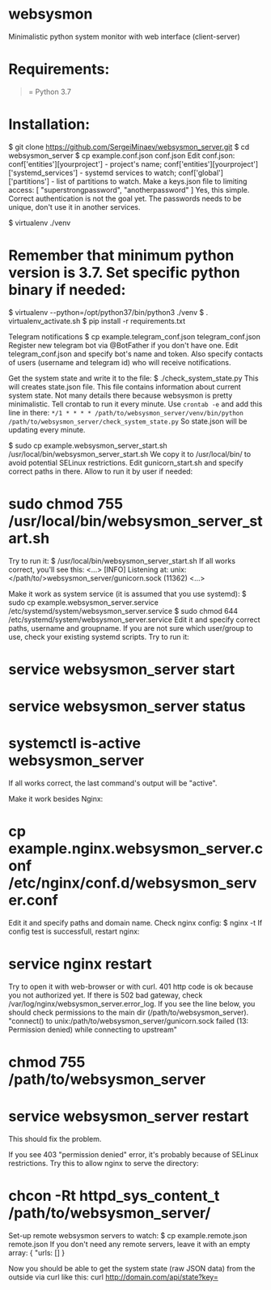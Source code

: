 # websysmon
Minimalistic python system monitor with web interface (client-server)

# Requirements:
>= Python 3.7

# Installation:
$ git clone https://github.com/SergeiMinaev/websysmon_server.git
$ cd websysmon_server
$ cp example.conf.json conf.json
Edit conf.json:
  conf['entities'][yourproject'] - project's name;
  conf['entities'][yourproject']['systemd_services'] - systemd services to watch;
  conf['global']['partitions'] - list of partitions to watch.
Make a keys.json file to limiting access:
[
  "superstrongpassword",
  "anotherpassword"
]
Yes, this simple. Correct authentication is not the goal yet. The passwords needs to be unique, don't use it in another services.

$ virtualenv ./venv
# Remember that minimum python version is 3.7. Set specific python binary if needed:
$ virtualenv --python=/opt/python37/bin/python3 ./venv
$ . virtualenv_activate.sh
$ pip install -r requirements.txt

Telegram notifications
$ cp example.telegram_conf.json telegram_conf.json
Register new telegram bot via @BotFather if you don't have one.
Edit telegram_conf.json and specify bot's name and token.
Also specify contacts of users (username and telegram id) who will receive notifications.

Get the system state and write it to the file:
$ ./check_system_state.py
This will creates state.json file. This file contains information about current system
state. Not many details there because websysmon is pretty minimalistic.
Tell crontab to run it every minute. Use `crontab -e` and add this line in there:
`*/1 * * * * /path/to/websysmon_server/venv/bin/python /path/to/websysmon_server/check_system_state.py`
So state.json will be updating every minute.

$ sudo cp example.websysmon_server_start.sh /usr/local/bin/websysmon_server_start.sh
We copy it to /usr/local/bin/ to avoid potential SELinux restrictions.
Edit gunicorn_start.sh and specify correct paths in there.
Allow to run it by user if needed:
# sudo chmod 755 /usr/local/bin/websysmon_server_start.sh
Try to run it:
$ /usr/local/bin/websysmon_server_start.sh
If all works correct, you'll see this:
<...>
[INFO] Listening at: unix:</path/to/>websysmon_server/gunicorn.sock (11362)
<...>

Make it work as system service (it is assumed that you use systemd):
$ sudo cp example.websysmon_server.service /etc/systemd/system/websysmon_server.service
$ sudo chmod 644 /etc/systemd/system/websysmon_server.service
Edit it and specify correct paths, username and groupname.
If you are not sure which user/group to use, check your existing systemd scripts.
Try to run it:
# service websysmon_server start
# service websysmon_server status
# systemctl is-active websysmon_server
If all works correct, the last command's output will be "active".

Make it work besides Nginx:
# cp example.nginx.websysmon_server.conf /etc/nginx/conf.d/websysmon_server.conf
Edit it and specify paths and domain name.
Check nginx config:
$ nginx -t
If config test is successfull, restart nginx:
# service nginx restart

Try to open it with web-browser or with curl. 401 http code is ok because you not
authorized yet. If there is 502 bad gateway, check /var/log/nginx/websysmon_server.error_log.
If you see the line below, you should check permissions to the main dir (/path/to/websysmon_server).
"connect() to unix:/path/to/websysmon_server/gunicorn.sock failed (13: Permission denied) while
connecting to upstream"
# chmod 755 /path/to/websysmon_server
# service websysmon_server restart
This should fix the problem.

If you see 403 "permission denied" error, it's probably because of SELinux restrictions. Try this to allow nginx to serve the directory:
# chcon -Rt httpd_sys_content_t /path/to/websysmon_server/

Set-up remote websysmon servers to watch:
$ cp example.remote.json remote.json
If you don't need any remote servers, leave it with an empty array:
{
  "urls: []
}

Now you should be able to get the system state (raw JSON data) from the outside via curl like this:
curl http://domain.com/api/state?key=<password>
